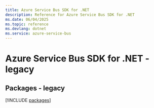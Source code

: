 ```yaml
---
title: Azure Service Bus SDK for .NET
description: Reference for Azure Service Bus SDK for .NET
ms.date: 06/04/2025
ms.topic: reference
ms.devlang: dotnet
ms.service: azure-service-bus
---
```

# Azure Service Bus SDK for .NET - legacy
## Packages - legacy
[!INCLUDE [packages](service-bus-index.md)]